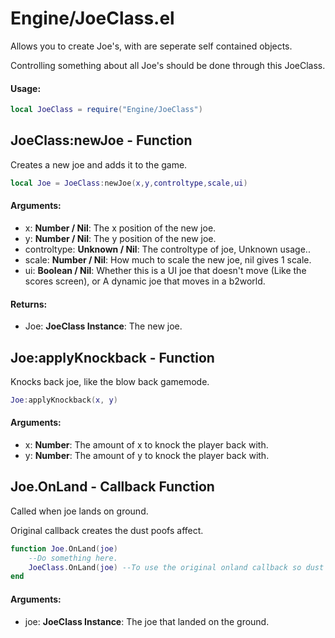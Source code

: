 # Engine/JoeClass.el
Allows you to create Joe's, with are seperate self contained objects.

Controlling something about all Joe's should be done through this JoeClass.
#### Usage:
```lua
local JoeClass = require("Engine/JoeClass")
```
## JoeClass:newJoe - **Function**
Creates a new joe and adds it to the game.
```lua
local Joe = JoeClass:newJoe(x,y,controltype,scale,ui)
```
#### Arguments:
* x: **Number / Nil**: The x position of the new joe.
* y: **Number / Nil**: The y position of the new joe.
* controltype: **Unknown / Nil**: The controltype of joe, Unknown usage..
* scale: **Number / Nil**: How much to scale the new joe, nil gives 1 scale.
* ui: **Boolean / Nil**: Whether this is a UI joe that doesn't move (Like the scores screen), or A dynamic joe that moves in a b2world.

#### Returns:
* Joe: **JoeClass Instance**: The new joe.

## Joe:applyKnockback - **Function**
Knocks back joe, like the blow back gamemode.
```lua
Joe:applyKnockback(x, y)
```
#### Arguments:
* x: **Number**: The amount of x to knock the player back with.
* y: **Number**: The amount of y to knock the player back with.

## Joe.OnLand - **Callback Function**
Called when joe lands on ground.

Original callback creates the dust poofs affect.
```lua
function Joe.OnLand(joe)
	--Do something here.
	JoeClass.OnLand(joe) --To use the original onland callback so dust poofs happen.
end
```
#### Arguments:
* joe: **JoeClass Instance**: The joe that landed on the ground.